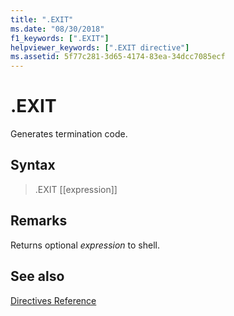 ```yaml
---
title: ".EXIT"
ms.date: "08/30/2018"
f1_keywords: [".EXIT"]
helpviewer_keywords: [".EXIT directive"]
ms.assetid: 5f77c281-3d65-4174-83ea-34dcc7085ecf
---
```

# .EXIT

Generates termination code.

## Syntax

> .EXIT [[expression]]

## Remarks

Returns optional *expression* to shell.

## See also

[Directives Reference](../../assembler/masm/directives-reference.md)<br/>